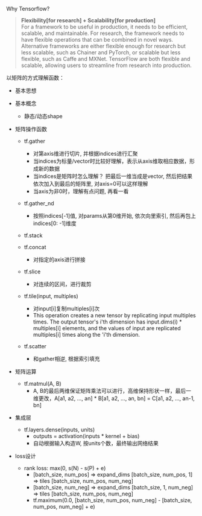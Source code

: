 Why Tensorflow?
> **Flexibility[for research] + Scalability[for production]**  
> For a framework to be useful in production, it needs to be efficient, scalable, and maintainable. For research, the framework needs to have flexible operations that can be combined in novel ways. Alternative frameworks are either flexible enough for research but less scalable, such as Chainer and PyTorch, or scalable but less flexible, such as Caffe and MXNet. TensorFlow are both flexible and scalable, allowing users to streamline from research into production.

以矩阵的方式理解函数：

- 基本思想

- 基本概念
    - 静态/动态shape
    
    
- 矩阵操作函数
    - tf.gather
        - 对第axis维进行切片, 并根据indices进行汇聚
        - 当indices为标量/vector时比较好理解，表示从axis维取相应数据，形成新的数据
        - 当indices是矩阵时怎么理解？ 把最后一维当成是vector, 然后把结果依次加入到最后的矩阵里, 对axis=0可以这样理解
        - 当axis为非0时，理解有点问题, 再看一看
    - tf.gather_nd  
        - 按照indices[-1]值, 对params从第0维开始, 依次向里索引, 然后再包上indices[0: -1]维度
    - tf.stack
    - tf.concat
        - 对指定的axis进行拼接
    - tf.slice
        - 对连续的区间，进行裁剪
        
    - tf.tile(input, multiples)
        - 对input[i]复制multiples[i]次
        - This operation creates a new tensor by replicating input multiples times. The output tensor's i'th dimension has input.dims(i) * multiples[i] elements, and the values of input are replicated multiples[i] times along the 'i'th dimension. 
    
    - tf.scatter
        - 和gather相逆, 根据索引填充
        

- 矩阵运算
    - tf.matmul(A, B)
        - A, B的最后两维保证矩阵乘法可以进行，高维保持形状一样，最后一维更改，A[a1, a2, ..., an] * B[a1, a2, ..., an, bn] = C[a1, a2, ..., an-1, bn]

- 集成层
    - tf.layers.dense(inputs, units)
        - outputs = activation(inputs * kernel + bias) 
        - 自动根据输入构造W, 按units个数，最终输出网络结果

- loss设计
    - rank loss: max(0, s(N) - s(P) + e)
        - [batch_size, num_pos] => expand_dims [batch_size, num_pos, 1] => tiles [batch_size, num_pos, num_neg]
        - [batch_size, num_neg] => expand_dims [batch_size, 1, num_neg] => tiles [batch_size, num_pos, num_neg]
        - tf.maximum(0.0, [batch_size, num_pos, num_neg] - [batch_size, num_pos, num_neg] + e)
    
    